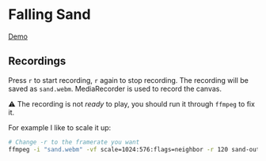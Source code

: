 # Falling Sand

[Demo](https://sandfall.netlify.app/)

## Recordings

Press `r` to start recording, `r` again to stop recording. The recording will be saved as `sand.webm`. MediaRecorder is used to record the canvas.

⚠️ The recording is not _ready_ to play, you should run it through `ffmpeg` to fix it.

For example I like to scale it up:

```bash
# Change -r to the framerate you want
ffmpeg -i "sand.webm" -vf scale=1024:576:flags=neighbor -r 120 sand-output.webm
```
